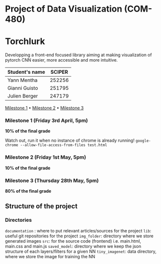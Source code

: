 # Project of Data Visualization (COM-480)
# Torchlurk
Developping a front-end focused library aiming at making visualization of pytorch CNN easier, more accessible and more intuitive.

| Student's name | SCIPER |
| -------------- | ------ |
| Yann Mentha | 252256 |
| Gianni Guisto| 251795 |
| Julien Berger| 247179 |

[Milestone 1](#milestone-1-friday-3rd-april-5pm) • [Milestone 2](#milestone-2-friday-1st-may-5pm) • [Milestone 3](#milestone-3-thursday-28th-may-5pm)

### Milestone 1 (Friday 3rd April, 5pm)

**10% of the final grade**

Watch out, run it when no instance of chrome is already running!
`google-chrome --allow-file-access-from-files test.html`


### Milestone 2 (Friday 1st May, 5pm)

**10% of the final grade**




### Milestone 3 (Thursday 28th May, 5pm)

**80% of the final grade**

## Structure of the project
### Directories
`documentation` : where to put relevant articles/sources for the project
`lib`: useful git repositories for the project
`img_folder`: directory where we store generated images
`src`: for the source code (frontend) i.e. main.html, main.css and main.js
`saved_model`: directory where we keep the json structure of each layers/filters for a given NN
`tiny_imagenet`: data directory, where we store the image for training the NN
